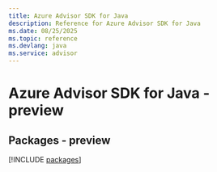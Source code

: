 ```yaml
---
title: Azure Advisor SDK for Java
description: Reference for Azure Advisor SDK for Java
ms.date: 08/25/2025
ms.topic: reference
ms.devlang: java
ms.service: advisor
---
```

# Azure Advisor SDK for Java - preview
## Packages - preview
[!INCLUDE [packages](advisor-index.md)]